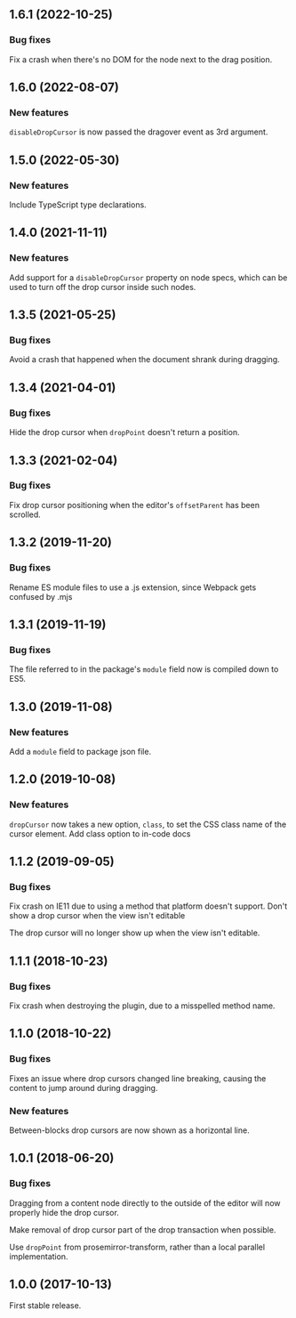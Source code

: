 ## 1.6.1 (2022-10-25)

### Bug fixes

Fix a crash when there's no DOM for the node next to the drag position.

## 1.6.0 (2022-08-07)

### New features

`disableDropCursor` is now passed the dragover event as 3rd argument.

## 1.5.0 (2022-05-30)

### New features

Include TypeScript type declarations.

## 1.4.0 (2021-11-11)

### New features

Add support for a `disableDropCursor` property on node specs, which can be used to turn off the drop cursor inside such nodes.

## 1.3.5 (2021-05-25)

### Bug fixes

Avoid a crash that happened when the document shrank during dragging.

## 1.3.4 (2021-04-01)

### Bug fixes

Hide the drop cursor when `dropPoint` doesn't return a position.

## 1.3.3 (2021-02-04)

### Bug fixes

Fix drop cursor positioning when the editor's `offsetParent` has been scrolled.

## 1.3.2 (2019-11-20)

### Bug fixes

Rename ES module files to use a .js extension, since Webpack gets confused by .mjs

## 1.3.1 (2019-11-19)

### Bug fixes

The file referred to in the package's `module` field now is compiled down to ES5.

## 1.3.0 (2019-11-08)

### New features

Add a `module` field to package json file.

## 1.2.0 (2019-10-08)

### New features

`dropCursor` now takes a new option, `class`, to set the CSS class name of the cursor element. Add class option to in-code docs

## 1.1.2 (2019-09-05)

### Bug fixes

Fix crash on IE11 due to using a method that platform doesn't support. Don't show a drop cursor when the view isn't editable

The drop cursor will no longer show up when the view isn't editable.

## 1.1.1 (2018-10-23)

### Bug fixes

Fix crash when destroying the plugin, due to a misspelled method name.

## 1.1.0 (2018-10-22)

### Bug fixes

Fixes an issue where drop cursors changed line breaking, causing the content to jump around during dragging.

### New features

Between-blocks drop cursors are now shown as a horizontal line.

## 1.0.1 (2018-06-20)

### Bug fixes

Dragging from a content node directly to the outside of the editor will now properly hide the drop cursor.

Make removal of drop cursor part of the drop transaction when possible.

Use `dropPoint` from prosemirror-transform, rather than a local parallel implementation.

## 1.0.0 (2017-10-13)

First stable release.
